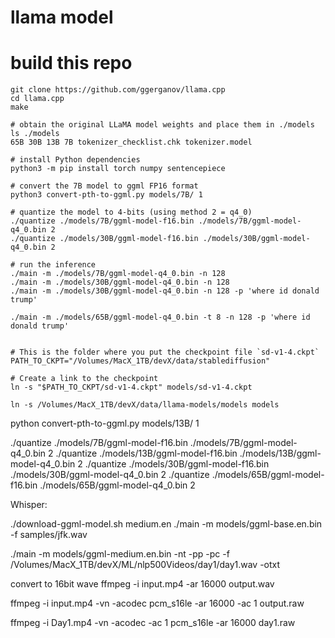 
# llama model
# build this repo
    git clone https://github.com/ggerganov/llama.cpp
    cd llama.cpp
    make

    # obtain the original LLaMA model weights and place them in ./models
    ls ./models
    65B 30B 13B 7B tokenizer_checklist.chk tokenizer.model

    # install Python dependencies
    python3 -m pip install torch numpy sentencepiece

    # convert the 7B model to ggml FP16 format
    python3 convert-pth-to-ggml.py models/7B/ 1

    # quantize the model to 4-bits (using method 2 = q4_0)
    ./quantize ./models/7B/ggml-model-f16.bin ./models/7B/ggml-model-q4_0.bin 2
    ./quantize ./models/30B/ggml-model-f16.bin ./models/30B/ggml-model-q4_0.bin 2

    # run the inference
    ./main -m ./models/7B/ggml-model-q4_0.bin -n 128
    ./main -m ./models/30B/ggml-model-q4_0.bin -n 128
    ./main -m ./models/30B/ggml-model-q4_0.bin -n 128 -p 'where id donald trump'

    ./main -m ./models/65B/ggml-model-q4_0.bin -t 8 -n 128 -p 'where id donald trump'


    # This is the folder where you put the checkpoint file `sd-v1-4.ckpt`
    PATH_TO_CKPT="/Volumes/MacX_1TB/devX/data/stablediffusion" 

    # Create a link to the checkpoint
    ln -s "$PATH_TO_CKPT/sd-v1-4.ckpt" models/sd-v1-4.ckpt

    ln -s /Volumes/MacX_1TB/devX/data/llama-models/models models

   python convert-pth-to-ggml.py models/13B/ 1


./quantize ./models/7B/ggml-model-f16.bin ./models/7B/ggml-model-q4_0.bin 2
./quantize ./models/13B/ggml-model-f16.bin ./models/13B/ggml-model-q4_0.bin 2
./quantize ./models/30B/ggml-model-f16.bin ./models/30B/ggml-model-q4_0.bin 2
./quantize ./models/65B/ggml-model-f16.bin ./models/65B/ggml-model-q4_0.bin 2


Whisper:

./download-ggml-model.sh medium.en
./main -m models/ggml-base.en.bin -f samples/jfk.wav

./main -m models/ggml-medium.en.bin -nt -pp -pc -f /Volumes/MacX_1TB/devX/ML/nlp500Videos/day1/day1.wav -otxt

convert to 16bit wave
 ffmpeg -i input.mp4 -ar 16000 output.wav

ffmpeg -i input.mp4 -vn -acodec pcm_s16le -ar 16000 -ac 1 output.raw

ffmpeg -i Day1.mp4 -vn -acodec -ac 1 pcm_s16le -ar 16000 day1.raw
